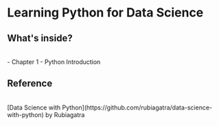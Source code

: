 # Learning Python for Data Science
## What's inside?
<br>
- Chapter 1 - Python Introduction

## Reference
<br>
[Data Science with Python](https://github.com/rubiagatra/data-science-with-python) by Rubiagatra 
